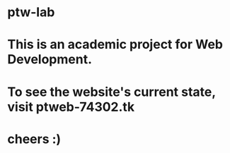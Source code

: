 # ptw-lab

# This is an academic project for Web Development.
# To see the website's current state, visit ptweb-74302.tk

# cheers :)